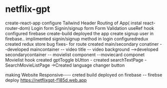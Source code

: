 # netflix-gpt
create-react-app
configure Tailwind
Header
Routing of App( instal react-router-dom)
Login form
Signin/signup form
Form Validation
useRef hook
configured firebase
create-build
deployed the app
create signup user in firebase..
implimented signin/signup method in login
configuredredux
created redux store
bug fixes- for route
created main/secondary conatiner
 --developed maincontainer
  -- video title 
  -- video background
 -->developed secondarycontainer
   -- movielist component
      --moviecard componet
      Movielist hook
created gptToggle bUtton
    - created searchTextPage
      -SearchMovieListPage
   ->Created language changer button

making Website Responsive----
 creted build
 deployed on firebase
  -- firebse deploy
    https://netflixgpt-f185d.web.app

      
